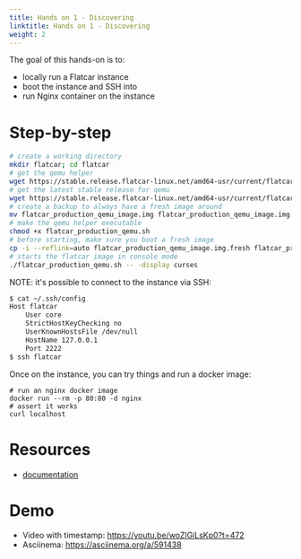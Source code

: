 ```yaml
---
title: Hands on 1 - Discovering
linktitle: Hands on 1 - Discovering
weight: 2
---
```


The goal of this hands-on is to:
* locally run a Flatcar instance
* boot the instance and SSH into
* run Nginx container on the instance

# Step-by-step

```bash
# create a working directory
mkdir flatcar; cd flatcar
# get the qemu helper
wget https://stable.release.flatcar-linux.net/amd64-usr/current/flatcar_production_qemu.sh
# get the latest stable release for qemu
wget https://stable.release.flatcar-linux.net/amd64-usr/current/flatcar_production_qemu_image.img
# create a backup to always have a fresh image around
mv flatcar_production_qemu_image.img flatcar_production_qemu_image.img.fresh
# make the qemu helper executable
chmod +x flatcar_production_qemu.sh
# before starting, make sure you boot a fresh image
cp -i --reflink=auto flatcar_production_qemu_image.img.fresh flatcar_production_qemu_image.img
# starts the flatcar image in console mode
./flatcar_production_qemu.sh -- -display curses
```

NOTE: it's possible to connect to the instance via SSH:
```bash
$ cat ~/.ssh/config
Host flatcar
	User core
	StrictHostKeyChecking no
	UserKnownHostsFile /dev/null
	HostName 127.0.0.1
	Port 2222
$ ssh flatcar
```

Once on the instance, you can try things and run a docker image:
```
# run an nginx docker image
docker run --rm -p 80:80 -d nginx
# assert it works
curl localhost
```

# Resources

* [documentation](../../installing/vms/qemu/#startup-flatcar-container-linux)

# Demo

* Video with timestamp: https://youtu.be/woZlGiLsKp0?t=472
* Asciinema: https://asciinema.org/a/591438
